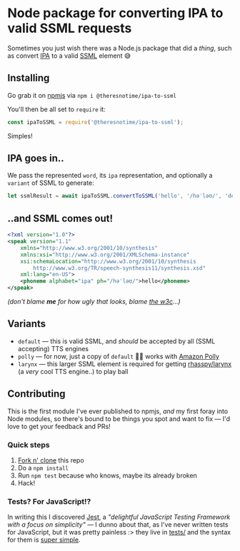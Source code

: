 # Node package for converting IPA to valid SSML requests
Sometimes you just wish there was a Node.js package that did a *thing*, such as convert [IPA](https://en.wikipedia.org/wiki/International_Phonetic_Alphabet) to a valid [SSML](https://en.wikipedia.org/wiki/Speech_Synthesis_Markup_Language) element 😅

## Installing
Go grab it on [npmjs](https://www.npmjs.com/package/@theresnotime/ipa-to-ssml) via `npm i @theresnotime/ipa-to-ssml`

You'll then be all set to `require` it:
```js
const ipaToSSML = require('@theresnotime/ipa-to-ssml');
```
Simples!

## IPA goes in..
We pass the represented `word`, its `ipa` representation, and optionally a `variant` of SSML to generate:

```js
let ssmlResult = await ipaToSSML.convertToSSML('hello', '/həˈləʊ/', 'default');
```

## ..and SSML comes out!
```xml
<?xml version="1.0"?>
<speak version="1.1"
    xmlns="http://www.w3.org/2001/10/synthesis"
    xmlns:xsi="http://www.w3.org/2001/XMLSchema-instance"
    xsi:schemaLocation="http://www.w3.org/2001/10/synthesis
        http://www.w3.org/TR/speech-synthesis11/synthesis.xsd"
    xml:lang="en-US">
    <phoneme alphabet="ipa" ph="/həˈləʊ/">hello</phoneme>
</speak>
```
*(don't blame **me** for how ugly that looks, blame [the w3c](https://www.w3.org/TR/speech-synthesis11/)...)*

## Variants
 - `default` — this is valid SSML, and *should* be accepted by all (SSML accepting) TTS engines
 - `polly` — for now, just a copy of `default` 🤷‍♀️ works with [Amazon Polly](https://aws.amazon.com/polly/)
 - `larynx` — this larger SSML element is required for getting [rhasspy/larynx](https://github.com/rhasspy/larynx) (a *very* cool TTS engine..) to play ball

## Contributing
This is the first module I've ever published to npmjs, *and* my first foray into Node modules, so there's bound to be things you spot and want to fix — I'd love to get your feedback and PRs!

### Quick steps
 1. [Fork n' clone](https://docs.github.com/en/get-started/quickstart/contributing-to-projects) this repo
 2. Do a `npm install`
 3. Run `npm test` because who knows, maybe its already broken
 4. Hack!

### Tests? For JavaScript!?
In writing this I discovered [Jest](https://jestjs.io/), a *"delightful JavaScript Testing Framework with a focus on simplicity"* — I dunno about that, as I've never written tests for JavaScript, but it was pretty painless :> they live in [tests/](tests/) and the syntax for them is [super simple](https://jestjs.io/docs/getting-started).